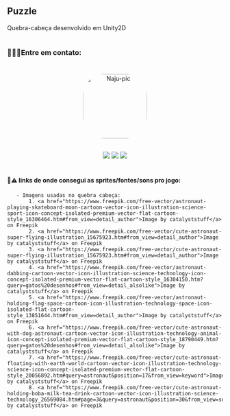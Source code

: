 ## Puzzle

Quebra-cabeça desenvolvido em Unity2D
#

### 👩🏽‍💻Entre em contato:<h3>

<div align="center" style="display: inline_block"> <br> 
   <img align="center" alt="Naju-pic" height="150" style="border-radius:50px;" src="https://media.discordapp.net/attachments/971211319384612915/1045133439814352926/picasion.com_5e62b3a7cff90cd45101acc87bacd360.gif">
</div>

<div align="center" style="display: inline_block"> <br>

  <a href="https://www.linkedin.com/in/ana-julia-barbosa-75b6031b6/" target="_blank"><img src="https://img.shields.io/badge/-LinkedIn-%230077B5?style=for-the-badge&logo=linkedin&logoColor=white" target="_blank"></a>
  <a href = "mailto:contato.najubarbosa58@gmail.com"><img src="https://img.shields.io/badge/-Gmail-%23333?style=for-the-badge&logo=gmail&logoColor=white" target="_blank"></a>
  <a href="https://twitter.com/NajuDev" target="_blank"><img src="https://img.shields.io/badge/Twitter-1DA1F2?style=for-the-badge&logo=twitter&logoColor=white" target="_blank"></a>

</div>

#

#### 🚧⚠️ links de onde consegui as sprites/fontes/sons pro jogo: <h4>

       - Imagens usadas no quebra cabeça:
           1. <a href="https://www.freepik.com/free-vector/astronaut-playing-skateboard-moon-cartoon-vector-icon-illustration-science-sport-icon-concept-isolated-premium-vector-flat-cartoon-style_16306464.htm#from_view=detail_author">Image by catalyststuff</a> on Freepik
           2. <a href="https://www.freepik.com/free-vector/cute-astronaut-super-flying-illustration_15675923.htm#from_view=detail_author">Image by catalyststuff</a> on Freepik
           3. <a href="https://www.freepik.com/free-vector/cute-astronaut-super-flying-illustration_15675923.htm#from_view=detail_author">Image by catalyststuff</a> on Freepik
           4. <a href="https://www.freepik.com/free-vector/astronaut-dabbing-cartoon-vector-icon-illustration-science-technology-icon-concept-isolated-premium-vector-flat-cartoon-style_16304150.htm?query=gatos%20desenhos#from_view=detail_alsolike">Image by catalyststuff</a> on Freepik
           5. <a href="https://www.freepik.com/free-vector/astronaut-holding-flag-space-cartoon-icon-illustration-technology-space-icon-isolated-flat-cartoon-style_13851644.htm#from_view=detail_author">Image by catalyststuff</a> on Freepik
           6. <a href="https://www.freepik.com/free-vector/cute-astronaut-with-dog-astronaut-cartoon-vector-icon-illustration-technology-animal-icon-concept-isolated-premium-vector-flat-cartoon-style_18790449.htm?query=gatos%20desenhos#from_view=detail_alsolike">Image by catalyststuff</a> on Freepik
           7. <a href="https://www.freepik.com/free-vector/cute-astronaut-floating-with-earth-world-cartoon-vector-icon-illustration-technology-science-icon-concept-isolated-premium-vector-flat-cartoon-style_20056892.htm#query=astronaut&position=17&from_view=keyword">Image by catalyststuff</a> on Freepik
           8. <a href="https://www.freepik.com/free-vector/cute-astronaut-holding-boba-milk-tea-drink-cartoon-vector-icon-illustration-science-technology_26569084.htm#page=3&query=astronaut&position=30&from_view=search&track=sph">Image by catalyststuff</a> on Freepik
           
